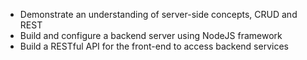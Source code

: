 - Demonstrate an understanding of server-side concepts, CRUD and REST 
- Build and configure a backend server using NodeJS framework 
- Build a RESTful API for the front-end to access backend services
